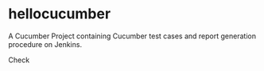 # hellocucumber
A Cucumber Project containing Cucumber test cases and report generation procedure on Jenkins.

Check
